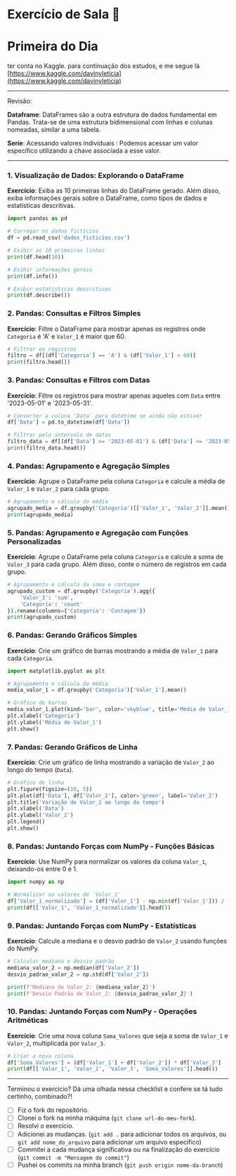 # Exercício de Sala 🏫  

# Primeira do Dia

ter conta no Kaggle. para continuação dos estudos, e me segue lá
[https://www.kaggle.com/davinyleticia](https://www.kaggle.com/davinyleticia)

---

Revisão:

**Dataframe**: DataFrames são a outra estrutura de dados fundamental em Pandas. Trata-se de uma estrutura bidimensional com linhas e colunas nomeadas, similar a uma tabela.

**Serie**: Acessando valores individuais : Podemos acessar um valor específico utilizando a chave associada a esse valor.

---

### 1. **Visualização de Dados: Explorando o DataFrame**
**Exercício**: Exiba as 10 primeiras linhas do DataFrame gerado. Além disso, exiba informações gerais sobre o DataFrame, como tipos de dados e estatísticas descritivas.

```python
import pandas as pd

# Carregar os dados fictícios
df = pd.read_csv('dados_ficticios.csv')

# Exibir as 10 primeiras linhas
print(df.head(10))

# Exibir informações gerais
print(df.info())

# Exibir estatísticas descritivas
print(df.describe())
```

### 2. **Pandas: Consultas e Filtros Simples**
**Exercício**: Filtre o DataFrame para mostrar apenas os registros onde `Categoria` é 'A' e `Valor_1` é maior que 60.

```python
# Filtrar os registros
filtro = df[(df['Categoria'] == 'A') & (df['Valor_1'] > 60)]
print(filtro.head())
```

### 3. **Pandas: Consultas e Filtros com Datas**
**Exercício**: Filtre os registros para mostrar apenas aqueles com `Data` entre '2023-05-01' e '2023-05-31'.

```python
# Converter a coluna 'Data' para datetime se ainda não estiver
df['Data'] = pd.to_datetime(df['Data'])

# Filtrar pelo intervalo de datas
filtro_data = df[(df['Data'] >= '2023-05-01') & (df['Data'] <= '2023-05-31')]
print(filtro_data.head())
```

### 4. **Pandas: Agrupamento e Agregação Simples**
**Exercício**: Agrupe o DataFrame pela coluna `Categoria` e calcule a média de `Valor_1` e `Valor_2` para cada grupo.

```python
# Agrupamento e cálculo da média
agrupado_media = df.groupby('Categoria')[['Valor_1', 'Valor_2']].mean()
print(agrupado_media)
```

### 5. **Pandas: Agrupamento e Agregação com Funções Personalizadas**
**Exercício**: Agrupe o DataFrame pela coluna `Categoria` e calcule a soma de `Valor_3` para cada grupo. Além disso, conte o número de registros em cada grupo.

```python
# Agrupamento e cálculo da soma e contagem
agrupado_custom = df.groupby('Categoria').agg({
    'Valor_3': 'sum',
    'Categoria': 'count'
}).rename(columns={'Categoria': 'Contagem'})
print(agrupado_custom)
```

### 6. **Pandas: Gerando Gráficos Simples**
**Exercício**: Crie um gráfico de barras mostrando a média de `Valor_1` para cada `Categoria`.

```python
import matplotlib.pyplot as plt

# Agrupamento e cálculo da média
media_valor_1 = df.groupby('Categoria')['Valor_1'].mean()

# Gráfico de barras
media_valor_1.plot(kind='bar', color='skyblue', title='Média de Valor_1 por Categoria')
plt.xlabel('Categoria')
plt.ylabel('Média de Valor_1')
plt.show()
```

### 7. **Pandas: Gerando Gráficos de Linha**
**Exercício**: Crie um gráfico de linha mostrando a variação de `Valor_2` ao longo do tempo (`Data`).

```python
# Gráfico de linha
plt.figure(figsize=(10, 5))
plt.plot(df['Data'], df['Valor_2'], color='green', label='Valor_2')
plt.title('Variação de Valor_2 ao longo do tempo')
plt.xlabel('Data')
plt.ylabel('Valor_2')
plt.legend()
plt.show()
```

### 8. **Pandas: Juntando Forças com NumPy - Funções Básicas**
**Exercício**: Use NumPy para normalizar os valores da coluna `Valor_1`, deixando-os entre 0 e 1.

```python
import numpy as np

# Normalizar os valores de 'Valor_1'
df['Valor_1_normalizado'] = (df['Valor_1'] - np.min(df['Valor_1'])) / (np.max(df['Valor_1']) - np.min(df['Valor_1']))
print(df[['Valor_1', 'Valor_1_normalizado']].head())
```

### 9. **Pandas: Juntando Forças com NumPy - Estatísticas**
**Exercício**: Calcule a mediana e o desvio padrão de `Valor_2` usando funções do NumPy.

```python
# Calcular mediana e desvio padrão
mediana_valor_2 = np.median(df['Valor_2'])
desvio_padrao_valor_2 = np.std(df['Valor_2'])

print(f'Mediana de Valor_2: {mediana_valor_2}')
print(f'Desvio Padrão de Valor_2: {desvio_padrao_valor_2}')
```

### 10. **Pandas: Juntando Forças com NumPy - Operações Aritméticas**
**Exercício**: Crie uma nova coluna `Soma_Valores` que seja a soma de `Valor_1` e `Valor_2`, multiplicada por `Valor_3`.

```python
# Criar a nova coluna
df['Soma_Valores'] = (df['Valor_1'] + df['Valor_2']) * df['Valor_3']
print(df[['Valor_1', 'Valor_2', 'Valor_3', 'Soma_Valores']].head())
```

---

Terminou o exercício? Dá uma olhada nessa checklist e confere se tá tudo certinho, combinado?!

- [ ] Fiz o fork do repositório.
- [ ] Clonei o fork na minha máquina (`git clone url-do-meu-fork`).
- [ ] Resolvi o exercício.
- [ ] Adicionei as mudanças. (`git add .` para adicionar todos os arquivos, ou `git add nome_do_arquivo` para adicionar um arquivo específico)
- [ ] Commitei a cada mudança significativa ou na finalização do exercício (`git commit -m "Mensagem do commit"`)
- [ ] Pushei os commits na minha branch (`git push origin nome-da-branch`)
